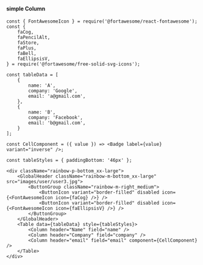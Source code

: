 #### simple Column

    const { FontAwesomeIcon } = require('@fortawesome/react-fontawesome');
    const {
        faCog,
        faPencilAlt,
        faStore,
        faPlus,
        faBell,
        faEllipsisV,
    } = require('@fortawesome/free-solid-svg-icons');

    const tableData = [
        {
            name: 'A',
            company: 'Google',
            email: 'a@gmail.com',
        },
        {
            name: 'B',
            company: 'Facebook',
            email: 'b@gmail.com',
        }
    ];
    
    const CellComponent = ({ value }) => <Badge label={value} variant="inverse" />;

    const tableStyles = { paddingBottom: '46px' };

    <div className="rainbow-p-bottom_xx-large">
        <GlobalHeader className="rainbow-m-bottom_xx-large" src="images/user/user3.jpg">
            <ButtonGroup className="rainbow-m-right_medium">
                <ButtonIcon variant="border-filled" disabled icon={<FontAwesomeIcon icon={faCog} />} />
                <ButtonIcon variant="border-filled" disabled icon={<FontAwesomeIcon icon={faEllipsisV} />} />
            </ButtonGroup>
        </GlobalHeader>
        <Table data={tableData} style={tableStyles}>
            <Column header="Name" field="name" />
            <Column header="Company" field="company" />
            <Column header="email" field="email" component={CellComponent} />
        </Table>
    </div>
